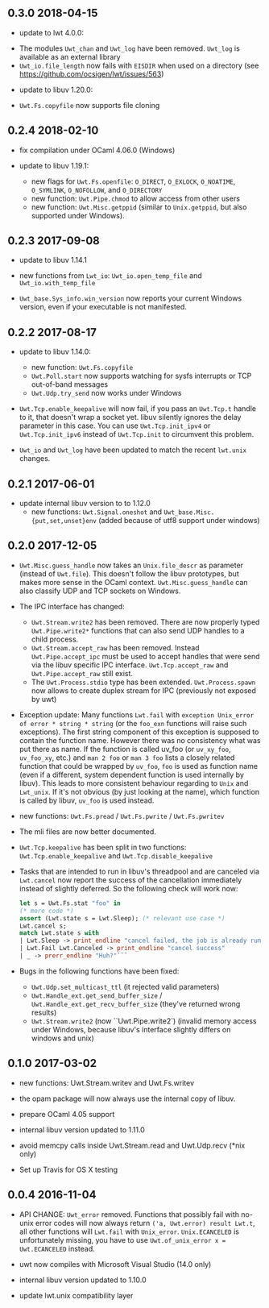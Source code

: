 0.3.0 2018-04-15
---------------------------

- update to lwt 4.0.0:
 * The modules `Uwt_chan` and `Uwt_log` have been removed. `Uwt_log`
   is available as an external library
 * `Uwt_io.file_length` now fails with `EISDIR` when used on a
   directory (see https://github.com/ocsigen/lwt/issues/563)

- update to libuv 1.20.0:
 * `Uwt.Fs.copyfile` now supports file cloning

0.2.4 2018-02-10
---------------------------

- fix compilation under OCaml 4.06.0 (Windows)

- update to libuv 1.19.1:
   * new flags for `Uwt.Fs.openfile`: `O_DIRECT`, `O_EXLOCK`,
     `O_NOATIME`, `O_SYMLINK`, `O_NOFOLLOW`, and `O_DIRECTORY`
   * new function: `Uwt.Pipe.chmod` to allow access from other users
   * new function: `Uwt.Misc.getppid` (similar to `Unix.getppid`, but also
     supported under Windows).

0.2.3 2017-09-08
---------------------------

- update to libuv 1.14.1

- new functions from `Lwt_io`: `Uwt_io.open_temp_file` and
  `Uwt_io.with_temp_file`

- `Uwt_base.Sys_info.win_version` now reports your current Windows
  version, even if your executable is not manifested.

0.2.2 2017-08-17
---------------------------

- update to libuv 1.14.0:
  * new function: `Uwt.Fs.copyfile`
  * `Uwt.Poll.start` now supports watching for sysfs interrupts or TCP
    out-of-band messages
  * `Uwt.Udp.try_send` now works under Windows

- `Uwt.Tcp.enable_keepalive` will now fail, if you pass an `Uwt.Tcp.t`
  handle to it, that doesn't wrap a socket yet. libuv silently ignores
  the delay parameter in this case.  You can use `Uwt.Tcp.init_ipv4` or
  `Uwt.Tcp.init_ipv6` instead of `Uwt.Tcp.init` to circumvent this problem.

- `Uwt_io` and `Uwt_log` have been updated to match the recent `lwt.unix`
  changes.

0.2.1 2017-06-01
---------------------------

- update internal libuv version to to 1.12.0
  * new functions: `Uwt.Signal.oneshot` and
    `Uwt_base.Misc.{put,set,unset}env` (added because of utf8 support
    under windows)

0.2.0 2017-12-05
---------------------------
- `Uwt.Misc.guess_handle` now takes an `Unix.file_descr` as parameter
   (instead of `Uwt.file`). This doesn't follow the libuv prototypes,
   but makes more sense in the OCaml context. `Uwt.Misc.guess_handle`
   can also classify UDP and TCP sockets on Windows.

- The IPC interface has changed:
  * `Uwt.Stream.write2` has been removed. There are now properly typed
     `Uwt.Pipe.write2*` functions that can also send UDP handles to a
     child process.
  * `Uwt.Stream.accept_raw` has been removed. Instead
    `Uwt.Pipe.accept_ipc` must be used to accept handles that were
    send via the libuv specific IPC interface. `Uwt.Tcp.accept_raw`
    and `Uwt.Pipe.accept_raw` still exist.
  * The `Uwt.Process.stdio` type has been
    extended. `Uwt.Process.spawn` now allows to create duplex stream
    for IPC (previously not exposed by uwt)

 - Exception update: Many functions `Lwt.fail` with `exception
   Unix_error of error * string * string` (or the `foo_exn` functions
   will raise such exceptions). The first string component of this
   exception is supposed to contain the function name. However there
   was no consistency what was put there as name. If the function is
   called uv_foo (or `uv_xy_foo`, `uv_foo_xy`, etc.) and `man 2 foo`
   or `man 3 foo` lists a closely related function that could be
   wrapped by `uv_foo`, `foo` is used as function name (even if a
   different, system dependent function is used internally by
   libuv). This leads to more consistent behaviour regarding to `Unix`
   and `Lwt_unix`. If it's not obvious (by just looking at the name),
   which function is called by libuv, `uv_foo` is used instead.

- new functions: `Uwt.Fs.pread` / `Uwt.Fs.pwrite` / `Uwt.Fs.pwritev`

- The mli files are now better documented.

- `Uwt.Tcp.keepalive` has been split in two functions:
  `Uwt.Tcp.enable_keepalive` and `Uwt.Tcp.disable_keepalive`

- Tasks that are intended to run in libuv's threadpool and are
  canceled via `Lwt.cancel` now report the success of the cancellation
  immediately instead of slightly deferred. So the following check
  will work now:

  ```ocaml
  let s = Uwt.Fs.stat "foo" in
  (* more code *)
  assert (Lwt.state s = Lwt.Sleep); (* relevant use case *)
  Lwt.cancel s;
  match Lwt.state s with
  | Lwt.Sleep -> print_endline "cancel failed, the job is already running in background"
  | Lwt.Fail Lwt.Canceled -> print_endline "cancel success"
  | _ -> prerr_endline "Huh?"```

- Bugs in the following functions have been fixed:
  * `Uwt.Udp.set_multicast_ttl` (it rejected valid parameters)
  * `Uwt.Handle_ext.get_send_buffer_size` /
    `Uwt.Handle_ext.get_recv_buffer_size` (they've returned wrong
    results)
  * `Uwt.Stream.write2` (now ``Uwt.Pipe.write2`) (invalid memory
    access under Windows, because libuv's interface slightly differs
    on windows and unix)

0.1.0 2017-03-02
---------------------------
- new functions: Uwt.Stream.writev and Uwt.Fs.writev

- the opam package will now always use the internal copy of
  libuv.

- prepare OCaml 4.05 support

- internal libuv version updated to 1.11.0

- avoid memcpy calls inside Uwt.Stream.read and Uwt.Udp.recv
  (*nix only)

- Set up Travis for OS X testing

0.0.4 2016-11-04
---------------------------
- API CHANGE: `Uwt_error` removed. Functions that possibly fail with
  no-unix error codes will now always return `('a, Uwt.error) result
  Lwt.t`, all other functions will `Lwt.fail` with
  `Unix_error`. `Unix.ECANCELED` is unfortunately missing, you have to
  use `Uwt.of_unix_error x = Uwt.ECANCELED` instead.
  
- uwt now compiles with Microsoft Visual Studio (14.0 only)
  
- internal libuv version updated to 1.10.0

- update lwt.unix compatibility layer
